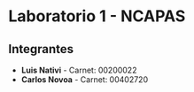 # Laboratorio 1 - NCAPAS

## Integrantes

- **Luis Nativi** - Carnet: 00200022
- **Carlos Novoa** - Carnet: 00402720